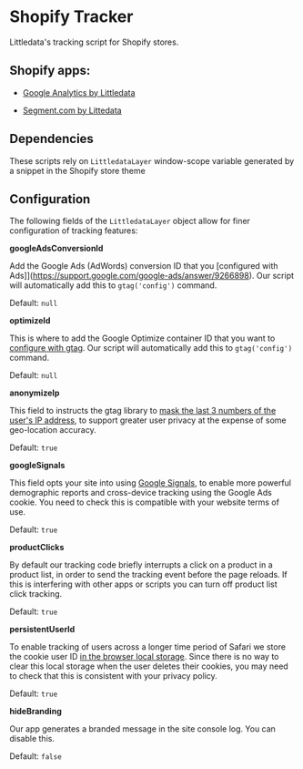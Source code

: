 # Shopify Tracker
Littledata's tracking script for Shopify stores.

Shopify apps:
---

- [Google Analytics by Littledata](https://apps.shopify.com/littledata)

- [Segment.com by Littedata](https://apps.shopify.com/segment-com-by-littledata)


Dependencies
---

These scripts rely on `LittledataLayer` window-scope variable generated by a snippet in the Shopify store theme


Configuration
---

The following fields of the `LittledataLayer` object allow for finer configuration of tracking features:

**googleAdsConversionId**

Add the Google Ads (AdWords) conversion ID that you [configured with Ads]](https://support.google.com/google-ads/answer/9266898). Our script will automatically add this to `gtag('config')` command.

Default: `null`


**optimizeId**

This is where to add the Google Optimize container ID that you want to [configure with gtag](https://support.google.com/optimize/answer/7513085). Our script will automatically add this to `gtag('config')` command.

Default: `null`


**anonymizeIp**

This field to instructs the gtag library to [mask the last 3 numbers of the user's IP address](https://support.google.com/analytics/answer/2763052), to support greater user privacy at the expense of some geo-location accuracy.

Default: `true`


**googleSignals**

This field opts your site into using [Google Signals](https://support.google.com/analytics/answer/7532985?hl=en), to enable more powerful demographic reports and cross-device tracking using the Google Ads cookie. You need to check this is compatible with your website terms of use.

Default: `true`


**productClicks**

By default our tracking code briefly interrupts a click on a product in a product list, in order to send the tracking event before the page reloads. If this is interfering with other apps or scripts you can turn off product list click tracking.

Default: `true`


**persistentUserId**

To enable tracking of users across a longer time period of Safari we store the cookie user ID [in the browser local storage](https://blog.littledata.io/2019/05/24/how-to-fix-marketing-attribution-for-safari-itp-2-1/). Since there is no way to clear this local storage when the user deletes their cookies, you may need to check that this is consistent with your privacy policy.

Default: `true`

**hideBranding**

Our app generates a branded message in the site console log. You can disable this.

Default: `false`
